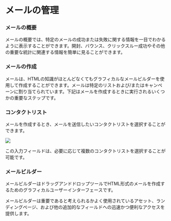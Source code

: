 # メールの管理

### メールの概要

メールの概要では、特定のメールの成功または失敗に関する情報を一目でわかるように表示することができます。開封、バウンス、クリックスルー成功やその他の重要な統計に関連する情報を簡単に見ることができます。

### メールの作成

メールは、HTMLの知識がほとんどなくてもグラフィカルなメールビルダーを使用して作成することができます。メールは特定のリストおよび/またはキャンペーンに割り当てられています。下記はメールを作成するときに実行されるいくつかの重要なステップです。

### コンタクトリスト

メールを作成するとき、メールを送信したいコンタクトリストを選択することができます。

![](http://drop.dbh.li/image/0p3P3c2O3P1e/Image%202014-11-18%20at%2011.25.34%20PM.png)

この入力フィールドは、必要に応じて複数のコンタクトリストを選択することが可能です。

### メールビルダー

メールビルダーはドラッグアンドドロップツールでHTML形式のメールを作成するためのグラフィカルユーザーインターフェースです。

メールビルダーは重要であると考えられるかよく使用されているアセット、ランディングページ、および他の追加的なフィールドへの迅速かつ便利なアクセスを提供します。
